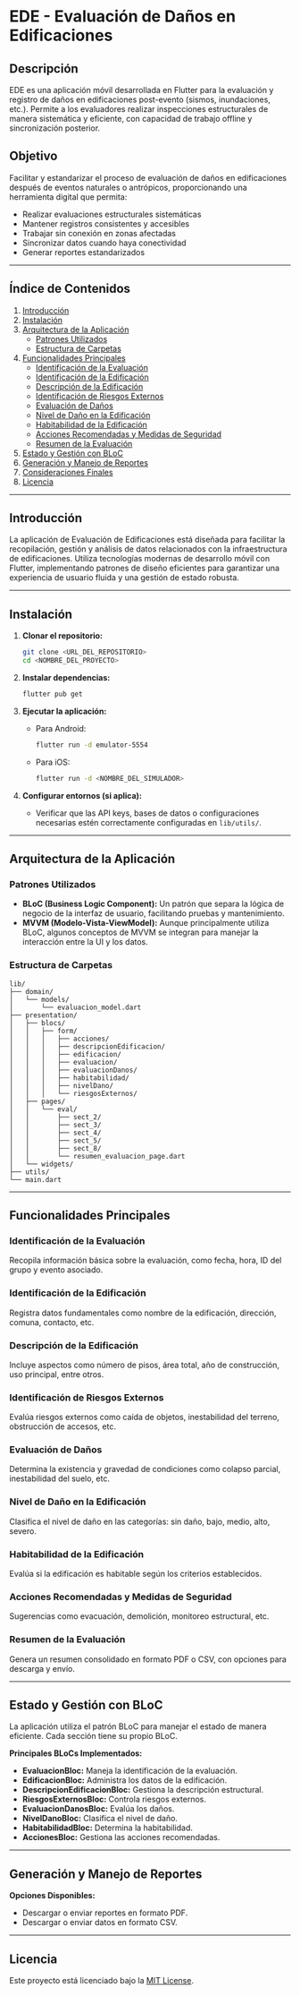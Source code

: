 # EDE - Evaluación de Daños en Edificaciones

## Descripción
EDE es una aplicación móvil desarrollada en Flutter para la evaluación y registro de daños en edificaciones post-evento (sismos, inundaciones, etc.). Permite a los evaluadores realizar inspecciones estructurales de manera sistemática y eficiente, con capacidad de trabajo offline y sincronización posterior.

## Objetivo
Facilitar y estandarizar el proceso de evaluación de daños en edificaciones después de eventos naturales o antrópicos, proporcionando una herramienta digital que permita:
- Realizar evaluaciones estructurales sistemáticas
- Mantener registros consistentes y accesibles
- Trabajar sin conexión en zonas afectadas
- Sincronizar datos cuando haya conectividad
- Generar reportes estandarizados

---

## Índice de Contenidos

1. [Introducción](#introducción)
2. [Instalación](#instalación)
3. [Arquitectura de la Aplicación](#arquitectura-de-la-aplicación)
   - [Patrones Utilizados](#patrones-utilizados)
   - [Estructura de Carpetas](#estructura-de-carpetas)
4. [Funcionalidades Principales](#funcionalidades-principales)
   - [Identificación de la Evaluación](#identificación-de-la-evaluación)
   - [Identificación de la Edificación](#identificación-de-la-edificación)
   - [Descripción de la Edificación](#descripción-de-la-edificación)
   - [Identificación de Riesgos Externos](#identificación-de-riesgos-externos)
   - [Evaluación de Daños](#evaluación-de-daños)
   - [Nivel de Daño en la Edificación](#nivel-de-daño-en-la-edificación)
   - [Habitabilidad de la Edificación](#habitabilidad-de-la-edificación)
   - [Acciones Recomendadas y Medidas de Seguridad](#acciones-recomendadas-y-medidas-de-seguridad)
   - [Resumen de la Evaluación](#resumen-de-la-evaluación)
5. [Estado y Gestión con BLoC](#estado-y-gestión-con-bloc)
6. [Generación y Manejo de Reportes](#generación-y-manejo-de-reportes)
7. [Consideraciones Finales](#consideraciones-finales)
8. [Licencia](#licencia)

---

## Introducción

La aplicación de Evaluación de Edificaciones está diseñada para facilitar la recopilación, gestión y análisis de datos relacionados con la infraestructura de edificaciones. Utiliza tecnologías modernas de desarrollo móvil con Flutter, implementando patrones de diseño eficientes para garantizar una experiencia de usuario fluida y una gestión de estado robusta.

---

## Instalación

1. **Clonar el repositorio:**
   ```bash
   git clone <URL_DEL_REPOSITORIO>
   cd <NOMBRE_DEL_PROYECTO>
   ```

2. **Instalar dependencias:**
   ```bash
   flutter pub get
   ```

3. **Ejecutar la aplicación:**
   - Para Android:
     ```bash
     flutter run -d emulator-5554
     ```
   - Para iOS:
     ```bash
     flutter run -d <NOMBRE_DEL_SIMULADOR>
     ```

4. **Configurar entornos (si aplica):**
   - Verificar que las API keys, bases de datos o configuraciones necesarias estén correctamente configuradas en `lib/utils/`.

---

## Arquitectura de la Aplicación

### Patrones Utilizados

- **BLoC (Business Logic Component):** Un patrón que separa la lógica de negocio de la interfaz de usuario, facilitando pruebas y mantenimiento.
- **MVVM (Modelo-Vista-ViewModel):** Aunque principalmente utiliza BLoC, algunos conceptos de MVVM se integran para manejar la interacción entre la UI y los datos.

### Estructura de Carpetas

```plaintext
lib/
├── domain/
│   └── models/
│       └── evaluacion_model.dart
├── presentation/
│   ├── blocs/
│   │   ├── form/
│   │   │   ├── acciones/
│   │   │   ├── descripcionEdificacion/
│   │   │   ├── edificacion/
│   │   │   ├── evaluacion/
│   │   │   ├── evaluacionDanos/
│   │   │   ├── habitabilidad/
│   │   │   ├── nivelDano/
│   │   │   └── riesgosExternos/
│   ├── pages/
│   │   └── eval/
│   │       ├── sect_2/
│   │       ├── sect_3/
│   │       ├── sect_4/
│   │       ├── sect_5/
│   │       ├── sect_8/
│   │       └── resumen_evaluacion_page.dart
│   └── widgets/
├── utils/
└── main.dart
```

---

## Funcionalidades Principales

### Identificación de la Evaluación
Recopila información básica sobre la evaluación, como fecha, hora, ID del grupo y evento asociado.

### Identificación de la Edificación
Registra datos fundamentales como nombre de la edificación, dirección, comuna, contacto, etc.

### Descripción de la Edificación
Incluye aspectos como número de pisos, área total, año de construcción, uso principal, entre otros.

### Identificación de Riesgos Externos
Evalúa riesgos externos como caída de objetos, inestabilidad del terreno, obstrucción de accesos, etc.

### Evaluación de Daños
Determina la existencia y gravedad de condiciones como colapso parcial, inestabilidad del suelo, etc.

### Nivel de Daño en la Edificación
Clasifica el nivel de daño en las categorías: sin daño, bajo, medio, alto, severo.

### Habitabilidad de la Edificación
Evalúa si la edificación es habitable según los criterios establecidos.

### Acciones Recomendadas y Medidas de Seguridad
Sugerencias como evacuación, demolición, monitoreo estructural, etc.

### Resumen de la Evaluación
Genera un resumen consolidado en formato PDF o CSV, con opciones para descarga y envío.

---

## Estado y Gestión con BLoC

La aplicación utiliza el patrón BLoC para manejar el estado de manera eficiente. Cada sección tiene su propio BLoC.

**Principales BLoCs Implementados:**
- **EvaluacionBloc:** Maneja la identificación de la evaluación.
- **EdificacionBloc:** Administra los datos de la edificación.
- **DescripcionEdificacionBloc:** Gestiona la descripción estructural.
- **RiesgosExternosBloc:** Controla riesgos externos.
- **EvaluacionDanosBloc:** Evalúa los daños.
- **NivelDanoBloc:** Clasifica el nivel de daño.
- **HabitabilidadBloc:** Determina la habitabilidad.
- **AccionesBloc:** Gestiona las acciones recomendadas.

---

## Generación y Manejo de Reportes

**Opciones Disponibles:**
- Descargar o enviar reportes en formato PDF.
- Descargar o enviar datos en formato CSV.

---

## Licencia

Este proyecto está licenciado bajo la [MIT License](LICENSE).

